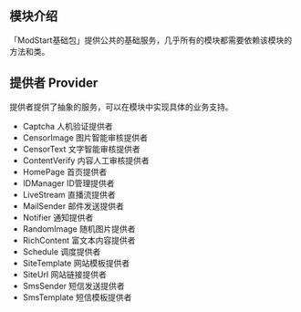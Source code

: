 ## 模块介绍

「ModStart基础包」提供公共的基础服务，几乎所有的模块都需要依赖该模块的方法和类。

## 提供者 Provider

提供者提供了抽象的服务，可以在模块中实现具体的业务支持。

- Captcha 人机验证提供者
- CensorImage 图片智能审核提供者
- CensorText 文字智能审核提供者
- ContentVerify 内容人工审核提供者
- HomePage 首页提供者
- IDManager ID管理提供者
- LiveStream 直播流提供者
- MailSender 邮件发送提供者
- Notifier 通知提供者
- RandomImage 随机图片提供者
- RichContent 富文本内容提供者
- Schedule 调度提供者
- SiteTemplate 网站模板提供者
- SiteUrl 网站链接提供者
- SmsSender 短信发送提供者
- SmsTemplate 短信模板提供者


